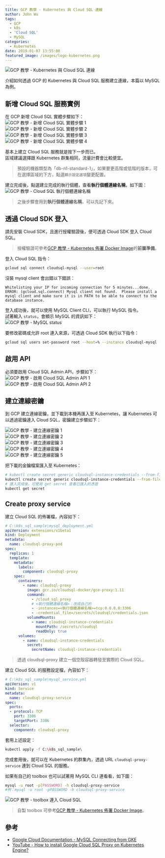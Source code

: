 ```yaml
---
title: GCP 教學 - Kubernetes 與 Cloud SQL 連線
author: John Wu
tags:
  - GCP
  - k8s
  - 'Cloud SQL'
  - MySQL
categories:
  - Kubernetes
date: 2019-01-07 13:55:00
featured_image: /images/logo-kubernetes.png
---
```

![GCP 教學 - Kubernetes 與 Cloud SQL 連線](/images/logo-kubernetes.png)

介紹如何透過 GCP 的 Kubernetes 與 Cloud SQL 服務建立連線，本篇以 MySQL 為例。

<!-- more -->

## 新增 Cloud SQL 服務實例

在 GCP 新增 Cloud SQL 實體步驟如下：  
![GCP 教學 - 新增 Cloud SQL 實體步驟 1](/images/x413.png)  
![GCP 教學 - 新增 Cloud SQL 實體步驟 2](/images/x414.png)  
![GCP 教學 - 新增 Cloud SQL 實體步驟 3](/images/x415.png)  
![GCP 教學 - 新增 Cloud SQL 實體步驟 4](/images/x416.png)  

基本上建立 Cloud SQL 服務就是按下一步而已。  
區域建議選擇跟 Kubernetes 群集相同，流量計費會比較便宜。  

> 預設的機器類型為「db-n1-standard-1」，如果要更高階或低階的版本，可在選擇區域的下方，點選`顯示設定選項`變更配置。  

建立完成後，點選建立完成的執行個體，查看**執行個體連線名稱**，如下圖：  
![GCP 教學 - Cloud SQL 執行個體連線名稱](/images/x423.png)  

> 之後步驟會用到**執行個體連線名稱**，可以先記下來。  

## 透過 Cloud SDK 登入

請先安裝 Cloud SDK，且進行授權驗證後，便可透過 Cloud SDK 登入 Cloud SQL。  
> 授權驗證可參考[GCP 教學 - Kubernetes 佈署 Docker Image](/article/gcp-kubernetes-deploy-docker-image.html)的**前置準備**。  

登入 Cloud SQL 指令：  

```sh
gcloud sql connect cloudsql-mysql --user=root
```

沒裝 mysql client 會出錯以下錯誤：  

```log
Whitelisting your IP for incoming connection for 5 minutes...done.
ERROR: (gcloud.sql.connect) Mysql client not found.  Please install a mysql client and make sure it is in PATH to be able to connect to the database instance.
```

登入成功後，就可以使用 MySQL Client CLI，可以執行 MySQL 指令。  
試著輸入 `status`，會顯示 MySQL 的資訊如下：  
![GCP 教學 - MySQL status](/images/x417.png)  

要修改密碼或允許 root 連入來源，可透過 Cloud SDK 執行以下指令：

```sh
gcloud sql users set-password root --host=% --instance cloudsql-mysql --password=<密碼>
```

## 啟用 API

必須要啟用 Cloud SQL Admin API，步驟如下：  
![GCP 教學 - 啟用 Cloud SQL Admin API 1](/images/x425.png)  
![GCP 教學 - 啟用 Cloud SQL Admin API 2](/images/x426.png)  


## 建立連線密鑰

到 GCP 建立連線密鑰，並下載到本機再匯入至 Kubernetes，讓 Kubernetes 可以透過密鑰連入 Cloud SQL，密鑰建立步驟如下：

![GCP 教學 - 建立連線密鑰 1](/images/x418.png)  
![GCP 教學 - 建立連線密鑰 2](/images/x419.png)  
![GCP 教學 - 建立連線密鑰 3](/images/x420.png)  
![GCP 教學 - 建立連線密鑰 4](/images/x421.png)  
![GCP 教學 - 建立連線密鑰 5](/images/x422.png)  

把下載的金鑰檔案匯入至 Kubernetes：  

```sh
# kubectl create secret generic cloudsql-instance-credentials --from-file=credentials.json="<金鑰 *.json 檔案路徑>"
kubectl create secret generic cloudsql-instance-credentials --from-file=credentials.json="C:\xxxxx\prod-xxxxx-xxxxx.json"
# 匯入完成後，可使用 get secret 查看已匯入的憑證
kubectl get secret
```

## Create proxy service

建立 Cloud SQL 的佈署檔，內容如下：  

```yml
# C:\k8s_sql_sample\mysql_deployment.yml
apiVersion: extensions/v1beta1
kind: Deployment
metadata:
  name: cloudsql-proxy-pod
spec:
  replicas: 1
  template:
    metadata:
      labels:
        component: cloudsql-proxy
    spec:
      containers:
        - name: cloudsql-proxy
          image: gcr.io/cloudsql-docker/gce-proxy:1.11
          command:
            - /cloud_sql_proxy
            # <執行個體連線名稱>：改成自己的
            - -instances=<執行個體連線名稱>=tcp:0.0.0.0:3306
            - -credential_file=/secrets/cloudsql/credentials.json
          volumeMounts:
            - name: cloudsql-instance-credentials
              mountPath: /secrets/cloudsql
              readOnly: true
      volumes:
        - name: cloudsql-instance-credentials
          secret:
            secretName: cloudsql-instance-credentials
```

> 透過 cloudsql-proxy 建立一個空殼容器轉發至實際的 Cloud SQL。  

建立 Cloud SQL 的服務設定檔，內容如下：  

```yml
# C:\k8s_sql_sample\mysql_service.yml
apiVersion: v1
kind: Service
metadata:
  name: cloudsql-proxy-service
spec:
  ports:
  - protocol: TCP
    port: 3306
    targetPort: 3306
  selector:
    component: cloudsql-proxy
```

套用上述設定：  

```sh
kubectl apply -f C:\k8s_sql_sample\
```

完成套用後，就可以在 Kubernetes 的群集內，透過 URL `cloudsql-proxy-service` 連到 Cloud SQL 的服務。  

如果有自己的 toolbox 也可以試著用 MySQL CLI 連看看，如下圖：  

```sh
mysql -u root -p[PASSWORD] -h cloudsql-proxy-service
#例：mysql -u root -pPASSWORD -h cloudsql-proxy-service
```

![GCP 教學 - toolbox 連入 Cloud SQL](/images/x424.png)  

> 自製 toolbox 可參考[GCP 教學 - Kubernetes 佈署 Docker Image](/article/gcp-kubernetes-deploy-docker-image.html)。  

## 參考

* [Google Cloud Documentation - MySQL Connecting from GKE](https://cloud.google.com/sql/docs/mysql/connect-kubernetes-engine)  
* [YouTube - How to install Google Cloud SQL Proxy on Kubernetes Engine?](https://www.youtube.com/watch?v=bN000CEg7IM)  